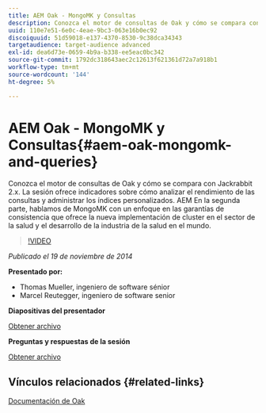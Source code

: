 ```yaml
---
title: AEM Oak - MongoMK y Consultas
description: Conozca el motor de consultas de Oak y cómo se compara con Jackrabbit 2.x. La sesión ofrece indicadores sobre cómo analizar el rendimiento de las consultas y administrar los índices personalizados. AEM En la segunda parte, hablamos de MongoMK con un enfoque en las garantías de consistencia que ofrece la nueva implementación de cluster en el sector de la salud y el desarrollo de la industria de la salud en el mundo.
uuid: 110e7e51-6e0c-4eae-9bc3-063e16b0ec92
discoiquuid: 51d59018-e137-4370-8530-9c38dca34343
targetaudience: target-audience advanced
exl-id: dea6d73e-0659-4b9a-b338-ee5eac0bc342
source-git-commit: 1792dc318643aec2c12613f621361d72a7a918b1
workflow-type: tm+mt
source-wordcount: '144'
ht-degree: 5%

---
```


# AEM Oak - MongoMK y Consultas{#aem-oak-mongomk-and-queries}

Conozca el motor de consultas de Oak y cómo se compara con Jackrabbit 2.x. La sesión ofrece indicadores sobre cómo analizar el rendimiento de las consultas y administrar los índices personalizados. AEM En la segunda parte, hablamos de MongoMK con un enfoque en las garantías de consistencia que ofrece la nueva implementación de cluster en el sector de la salud y el desarrollo de la industria de la salud en el mundo.

>[!VIDEO](https://video.tv.adobe.com/v/19402/?quality=9)

*Publicado el 19 de noviembre de 2014*

**Presentado por:**

* Thomas Mueller, ingeniero de software sénior
* Marcel Reutegger, ingeniero de software senior

**Diapositivas del presentador**

[Obtener archivo](assets/aem-6-oak-mongomk-and-queries.pdf)

**Preguntas y respuestas de la sesión**

[Obtener archivo](assets/q-a-11-19-14-gem-session-oak.pdf)

## Vínculos relacionados {#related-links}

[Documentación de Oak](https://jackrabbit.apache.org/oak/docs/)

<!--
[Get back to the Overview](https://helpx.adobe.com/experience-manager/kt/eseminars/gems/aem-index.html)
-->
